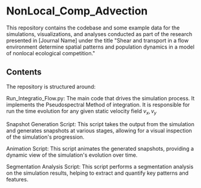 # NonLocal_Comp_Advection


This repository contains the codebase and some example data for the simulations, visualizations, and analyses conducted as part of the research presented in [Journal Name] under the title "Shear and transport in a flow environment determine spatial patterns and population dynamics in a model of nonlocal ecological competition."

## Contents
The repository is structured around:

Run_Integratio_Flow.py: The main code that drives the simulation process. It implements the Pseudospectral Method of integration. It is responsible for run the time evolution for any given static velocity field $v_x,v_y$

Snapshot Generation Script: This script takes the output from the simulation and generates snapshots at various stages, allowing for a visual inspection of the simulation's progression.

Animation Script: This script animates the generated snapshots, providing a dynamic view of the simulation's evolution over time.

Segmentation Analysis Script: This script performs a segmentation analysis on the simulation results, helping to extract and quantify key patterns and features.
